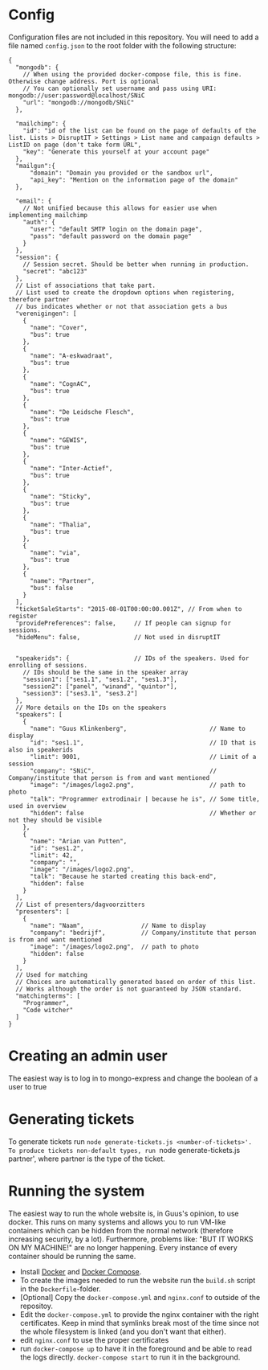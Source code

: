 # Config

Configuration files are not included in this repository. You will need to add a file named `config.json` to the root folder with the following structure:
```
{
  "mongodb": {
    // When using the provided docker-compose file, this is fine. Otherwise change address. Port is optional
    // You can optionally set username and pass using URI: mongodb://user:password@localhost/SNiC
    "url": "mongodb://mongodb/SNiC"
  },

  "mailchimp": {
    "id": "id of the list can be found on the page of defaults of the list. Lists > DisruptIT > Settings > List name and campaign defaults > ListID on page (don't take form URL",
    "key": "Generate this yourself at your account page"
  },
  "mailgun":{
      "domain": "Domain you provided or the sandbox url",
      "api_key": "Mention on the information page of the domain"
  },

  "email": {
    // Not unified because this allows for easier use when implementing mailchimp
    "auth": {
      "user": "default SMTP login on the domain page",
      "pass": "default password on the domain page"
    }
  },
  "session": {
    // Session secret. Should be better when running in production.
    "secret": "abc123"
  },
  // List of associations that take part.
  // List used to create the dropdown options when registering, therefore partner
  // bus indicates whether or not that association gets a bus
  "verenigingen": [
    {
      "name": "Cover",
      "bus": true
    },
    {
      "name": "A-eskwadraat",
      "bus": true
    },
    {
      "name": "CognAC",
      "bus": true
    },
    {
      "name": "De Leidsche Flesch",
      "bus": true
    },
    {
      "name": "GEWIS",
      "bus": true
    },
    {
      "name": "Inter-Actief",
      "bus": true
    },
    {
      "name": "Sticky",
      "bus": true
    },
    {
      "name": "Thalia",
      "bus": true
    },
    {
      "name": "via",
      "bus": true
    },
    {
      "name": "Partner",
      "bus": false
    }
  ],
  "ticketSaleStarts": "2015-08-01T00:00:00.001Z", // From when to register
  "providePreferences": false,     // If people can signup for sessions.
  "hideMenu": false,               // Not used in disruptIT
  
  
  "speakerids": {                  // IDs of the speakers. Used for enrolling of sessions.
    // IDs should be the same in the speaker array
    "session1": ["ses1.1", "ses1.2", "ses1.3"],
    "session2": ["panel", "winand", "quintor"],
    "session3": ["ses3.1", "ses3.2"]
  },
  // More details on the IDs on the speakers
  "speakers": [
    {
      "name": "Guus Klinkenberg",                       // Name to display
      "id": "ses1.1",                                   // ID that is also in speakerids
      "limit": 9001,                                    // Limit of a session
      "company": "SNiC",                                // Company/institute that person is from and want mentioned
      "image": "/images/logo2.png",                     // path to photo
      "talk": "Programmer extrodinair | because he is", // Some title, used in overview
      "hidden": false                                   // Whether or not they should be visible
    },
    {
      "name": "Arian van Putten",
      "id": "ses1.2",
      "limit": 42,
      "company": "",
      "image": "/images/logo2.png",
      "talk": "Because he started creating this back-end",
      "hidden": false
    }
  ],
  // List of presenters/dagvoorzitters
  "presenters": [
    {
      "name": "Naam",                // Name to display
      "company": "bedrijf",          // Company/institute that person is from and want mentioned
      "image": "/images/logo2.png",  // path to photo
      "hidden": false
    }
  ],
  // Used for matching
  // Choices are automatically generated based on order of this list.
  // Works although the order is not guaranteed by JSON standard.
  "matchingterms": [
    "Programmer",
    "Code witcher"
  ]
}
```

# Creating an admin user
The easiest way is to log in to mongo-express and change the boolean of a user to true

# Generating tickets

To generate tickets run `node generate-tickets.js <number-of-tickets>'. To produce tickets non-default types, run `node generate-tickets.js <number-of-tickets> partner', where partner is the type of the ticket.

# Running the system
The easiest way to run the whole website is, in Guus's opinion, to use docker. This runs on many systems and allows you to run VM-like containers which can be hidden from the normal network (therefore increasing security, by a lot). Furthermore, problems like: "BUT IT WORKS ON MY MACHINE!" are no longer happening. Every instance of every container should be running the same.

* Install [Docker](https://docs.docker.com/engine/installation/) and [Docker Compose](https://docs.docker.com/compose/install/).
* To create the images needed to run the website run the `build.sh` script in the `Dockerfile`-folder.
* [Optional] Copy the `docker-compose.yml` and `nginx.conf` to outside of the repositoy.
* Edit the `docker-compose.yml` to provide the nginx container with the right certificates. Keep in mind that symlinks break most of the time since not the whole filesystem is linked (and you don't want that either).
* edit `nginx.conf` to use the proper certificates
* run `docker-compose up` to have it in the foreground and be able to read the logs directly. `docker-compose start` to run it in the background.
